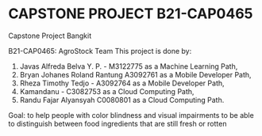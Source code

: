 # CAPSTONE PROJECT B21-CAP0465
Capstone Project Bangkit

B21-CAP0465: AgroStock Team
This project is done by:
1. Javas Alfreda Belva Y. P. - M3122775 as a Machine Learning Path,
2. Bryan Johanes Roland Rantung A3092761 as a Mobile Developer Path,
3. Rheza Timothy Tedjo - A3092764 as a Mobile Developer Path, 
4. Kamandanu - C3082753 as a Cloud Computing Path,
5. Randu Fajar Alyansyah C0080801 as a Cloud Computing Path.

Goal: to help people with color blindness and visual impairments to be able to distinguish between food ingredients that are still fresh or rotten

